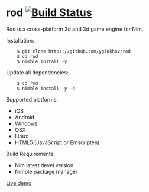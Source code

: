 # rod [![Build Status](https://travis-ci.org/yglukhov/rod.svg?branch=master)](https://travis-ci.org/yglukhov/rod)

Rod is a cross-platform 2d and 3d game engine for Nim.

Installation:
```
    $ git clone https://github.com/yglukhov/rod
    $ cd rod
    $ nimble install -y
```

Update all dependencies:
```
    $ cd rod
    $ nimble install -y -d
```

Supported platforms:
* iOS
* Android
* Windows
* OSX
* Linux
* HTML5 (JavaScript or Emscripten)

Build Requirements:
* Nim latest devel version
* Nimble package manager

[Live demo](http://yglukhov.github.io/rod/livedemo/main.html)
